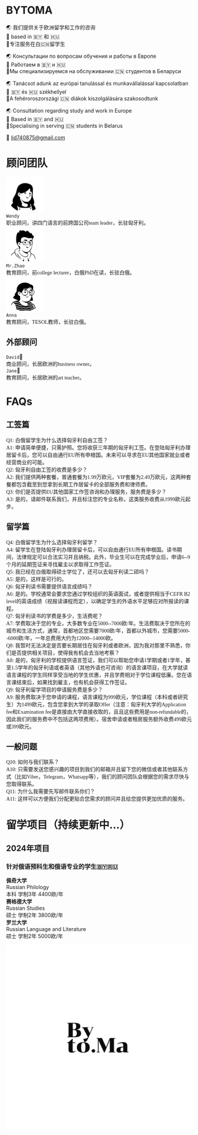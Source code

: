# BYTOMA

:earth_asia: 我们提供关于欧洲留学和工作的咨询 <br>
:pushpin: based in :belarus: 和 :hungary: <br>
:dart:专注服务在白🇨🇳留学生 <br>

:earth_asia: Консультации по вопросам обучения и работы в Европе <br>
:pushpin: Работаем в :belarus: и :hungary: <br>
:dart:Мы специализируемся на обслуживании 🇨🇳 студентов в Беларуси <br>

:earth_asia: Tanácsot adunk az európai tanulással és munkavállalással kapcsolatban <br>
:pushpin: :belarus: és :hungary: székhellyel <br>
:dart:A fehéroroszországi 🇨🇳 diákok kiszolgálására szakosodtunk <br>

:earth_asia: Consultation regarding study and work in Europe <br>
:pushpin: Based in :belarus: and :hungary: <br>
:dart:Specialising in serving 🇨🇳 students in Belarus <br>

:e-mail: lid740875@gmail.com <br>

# 顾问团队

<img src="430626297551463.png?raw=true"  style="zoom: 22%;" /><br> `Wendy`<br>
<font face='KaiTi'>职业顾问，讲四门语言的前跨国公司team leader，长驻匈牙利。</font><br>
<img src="597343284284449.png?raw=true"  style="zoom: 22%;" /><br> `Mr.Zhao`<br>
<font face='KaiTi'>教育顾问，前college lecturer，白俄PhD在读，长驻白俄。</font><br>
<img src="342385279770680.png?raw=true"  style="zoom: 22%;" /><br> `Anna`<br>
<font face='KaiTi'>教育顾问，TESOL教师，长驻白俄。</font><br>
 
## 外部顾问

`David`👨 <br>
<font face='KaiTi'>商业顾问，长居欧洲的business owner。</font><br>
`Jane`👩 <br>
<font face='KaiTi'>教育顾问，长居欧洲的art teacher。</font><br>

# FAQs

## 工签篇

<font face='KaiTi'>Q1: 白俄留学生为什么选择匈牙利自由工签？</font><br>
<font face='KaiTi'>A1: 申请简单便捷，只需护照。您将收获三年期的匈牙利工签。在登陆匈牙利办理居留卡后，您可以自由通行EU所有申根国。未来可以寻求在EU其他国家就业或者经营商业的可能。</font><br>
<font face='KaiTi'>Q2: 匈牙利自由工签的收费是多少？</font><br>
<font face='KaiTi'>A2: 我们提供两种套餐，普通套餐为1.99万欧元，VIP套餐为2.49万欧元，这两种套餐都包含截至到您拿到长期工作居留卡的全部服务费和律师费。</font><br>
<font face='KaiTi'>Q3: 你们是否提供EU其他国家工作签咨询和办理服务，服务费是多少？</font><br>
<font face='KaiTi'>A3: 是的，请邮件联系我们，并且标注您的专业名称，这类服务收费从1999欧元起步。</font><br>

## 留学篇

<font face='KaiTi'>Q4: 白俄留学生为什么选择匈牙利留学？</font><br>
<font face='KaiTi'>A4: 留学生在登陆匈牙利办理居留卡后，可以自由通行EU所有申根国。读书期间，法律规定可以合法实习并且纳税。此外，毕业生可以在完成学业后，申请6--9个月的延期签证来寻找雇主以求取得工作签证。</font><br>
<font face='KaiTi'>Q5: 我已经在白俄取得硕士学位了，还可以去匈牙利读二硕吗？</font><br>
<font face='KaiTi'>A5: 是的，这样是可行的。</font><br>
<font face='KaiTi'>Q6: 匈牙利读书需要提供语言成绩吗？</font><br>
<font face='KaiTi'>A6: 是的。学校通常会要求您通过学校组织的英语面试，或者提供相当于CEFR B2 level的英语成绩（视报读课程而定），以确定学生的外语水平足够应对所报读的课程。</font><br>
<font face='KaiTi'>Q7: 匈牙利读书的学费是多少，生活费呢？</font><br>
<font face='KaiTi'>A7: 学费取决于您的专业，大多数专业在5000--7000欧/年。生活费取决于您所在的城市和生活方式，通常，首都地区您需要7000欧/年，首都以外城市，您需要5000--6000欧/年，一年总费用大约为12000--14000欧。</font><br>
<font face='KaiTi'>Q8: 我暂时无法决定是否要长期居住在匈牙利或者欧洲，因为我对那里不熟悉，你们是否提供相关项目，使得我有机会去当地考察？</font><br>
<font face='KaiTi'>A8: 是的，匈牙利的学校提供语言签证，我们可以帮助您申请1学期或者1学年，甚至1.5学年的匈牙利语或者英语（其他外语也可咨询）的语言课项目，在大学就读语言课程的学生同样享受当地的学生优惠，并且学费相对于学位课程低廉。您在语言课结束后，如果找到雇主，也有机会获得工作签证。</font><br>
<font face='KaiTi'>Q9: 匈牙利留学项目的申请服务费是多少？</font><br>
<font face='KaiTi'>A9: 服务费取决于您申请的课程，语言课程为999欧元，学位课程（本科或者研究生）为1499欧元，包含您拿到大学的录取Offer（注意：匈牙利大学的Application fee和Examination fee是直接由大学直接收取的，且且这些费用是non-refundable的，因此我们的服务费中不包括这两项费用）。宿舍申请或者租房服务额外收费499欧元或399欧元。</font><br>

## 一般问题

<font face='KaiTi'>Q10: 如何与我们联系？</font><br>
<font face='KaiTi'>A10: 只需要发送您感兴趣的项目到我们的邮箱并且留下您的微信或者其他联系方式（比如Viber，Telegram，Whatsapp等），我们的顾问团队会根据您的需求尽快与您取得联系。</font><br>
<font face='KaiTi'>Q11: 为什么我需要先写邮件联系你们？</font><br>
<font face='KaiTi'>A11: 这样可以方便我们分配更贴合您需求的顾问并且给您提供更加优质的服务。</font><br>

# 留学项目（持续更新中...）

## 2024年项目

### 针对俄语预科生和俄语专业的学生:belarus:🇷🇺

**佩奇大学** <br>
Russian Philology  <br>
本科 学制3年 4400欧/年 <br>
**赛格德大学** <br>
Russian Studies <br>
硕士 学制2年 3800欧/年 <br>
**罗兰大学** <br>
Russian Language and Literature <br>
硕士 学制2年 5000欧/年 <br>

![](https://github.com/bytoma/bytoma.github.io/blob/main/logo.png?raw=true)
